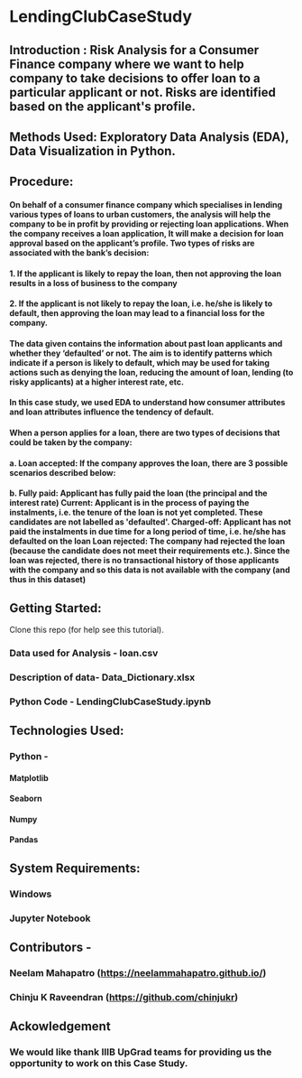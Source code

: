 # LendingClubCaseStudy

## Introduction :  Risk Analysis for a Consumer Finance company where we want to help company to take decisions to offer loan to a particular applicant or not. Risks are identified based on the applicant's profile.

## Methods Used:  Exploratory Data Analysis (EDA),  Data Visualization in Python.

## Procedure:
#### On behalf of a consumer finance company which specialises in lending various types of loans to urban customers, the analysis will help the company to be in profit by providing or rejecting loan applications. When the company receives a loan application, It will make a decision for loan approval based on the applicant’s profile. Two types of risks are associated with the bank’s decision:

#### 1. If the applicant is likely to repay the loan, then not approving the loan results in a loss of business to the company
#### 2. If the applicant is not likely to repay the loan, i.e. he/she is likely to default, then approving the loan may lead to a financial loss for the company.

#### The data given contains the information about past loan applicants and whether they ‘defaulted’ or not. The aim is to identify patterns which indicate if a person is likely to default, which may be used for taking actions such as denying the loan, reducing the amount of loan, lending (to risky applicants) at a higher interest rate, etc.

#### In this case study, we used EDA to understand how consumer attributes and loan attributes influence the tendency of default.

#### When a person applies for a loan, there are two types of decisions that could be taken by the company:

#### a. Loan accepted: If the company approves the loan, there are 3 possible scenarios described below:

#### b. Fully paid: Applicant has fully paid the loan (the principal and the interest rate) Current: Applicant is in the process of paying the instalments, i.e. the tenure of the loan is not yet completed. These candidates are not labelled as 'defaulted'. Charged-off: Applicant has not paid the instalments in due time for a long period of time, i.e. he/she has defaulted on the loan Loan rejected: The company had rejected the loan (because the candidate does not meet their requirements etc.). Since the loan was rejected, there is no transactional history of those applicants with the company and so this data is not available with the company (and thus in this dataset)

## Getting Started:
Clone this repo (for help see this tutorial).
### Data used for Analysis - loan.csv
### Description of data- Data_Dictionary.xlsx
### Python Code - LendingClubCaseStudy.ipynb

## Technologies Used:
### Python - 
#### Matplotlib
#### Seaborn
#### Numpy
#### Pandas

## System Requirements:
### Windows
### Jupyter Notebook

## Contributors - 
### Neelam Mahapatro (https://neelammahapatro.github.io/)
### Chinju K Raveendran (https://github.com/chinjukr)

## Ackowledgement
### We would like thank IIIB UpGrad teams for providing us the opportunity to work on this Case Study.
